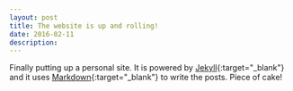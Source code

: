 ```yaml
---
layout: post
title: The website is up and rolling!
date: 2016-02-11
description:
---
```


Finally putting up a personal site. It is powered by [Jekyll](https://jekyllrb.com/){:target="_blank"} and it uses [Markdown](https://en.wikipedia.org/wiki/Markdown){:target="_blank"} to write the posts. Piece of cake!